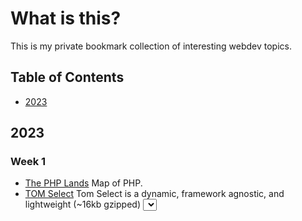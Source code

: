 # What is this?

This is my private bookmark collection of interesting webdev topics. 

## Table of Contents

  * [2023](#2023)

## 2023

### Week 1

- [The PHP Lands](https://lands.php.earth/) Map of PHP.
- [TOM Select](https://tom-select.js.org/) Tom Select is a dynamic, framework agnostic, and lightweight (~16kb gzipped) <select> UI control.

